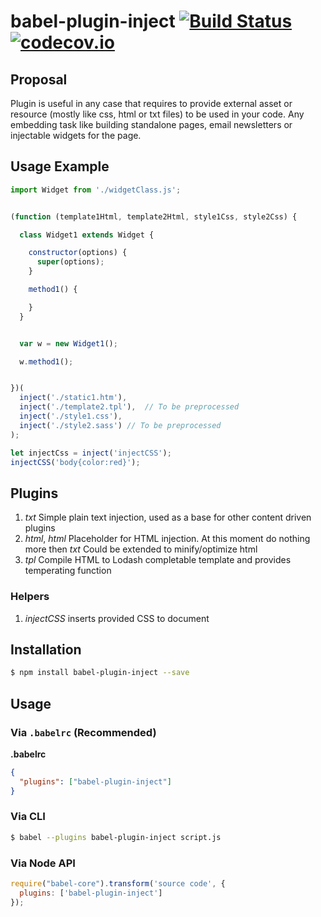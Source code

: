 # babel-plugin-inject [![Build Status][travis-image]][travis-url][![codecov.io][codecov-image]][codecov-url]

[codecov-image]: https://codecov.io/github/ialpert/babel-plugin-inject/coverage.svg?branch=master
[codecov-url]: https://codecov.io/github/ialpert/babel-plugin-inject?branch=master
[travis-url]: http://travis-ci.org/ialpert/babel-plugin-inject
[travis-image]: http://travis-ci.org/ialpert/babel-plugin-inject.svg?branch=master

## Proposal

Plugin is useful in any case that requires to provide external asset or resource (mostly like css, html or txt files) 
to be used in your code. Any embedding task like building standalone pages, email newsletters or injectable widgets for the page.

## Usage Example 


```javascript
import Widget from './widgetClass.js';


(function (template1Html, template2Html, style1Css, style2Css) {

  class Widget1 extends Widget {

    constructor(options) {
      super(options);
    }

    method1() {

    }
  }


  var w = new Widget1();

  w.method1();


})(
  inject('./static1.htm'),
  inject('./template2.tpl'),  // To be preprocessed
  inject('./style1.css'),
  inject('./style2.sass') // To be preprocessed
);
```

```javascript
let injectCss = inject('injectCSS');
injectCSS('body{color:red}');
```

## Plugins

1. *txt* Simple plain text injection, used as a base for other content driven plugins
2. *html*, *html* Placeholder for HTML injection. At this moment do nothing more then *txt* Could be extended to minify/optimize html
3. *tpl* Compile HTML to Lodash completable template and provides temperating function


### Helpers

1. *injectCSS* inserts provided CSS to document


## Installation

```sh
$ npm install babel-plugin-inject --save
```

## Usage

### Via `.babelrc` (Recommended)

**.babelrc**

```json
{
  "plugins": ["babel-plugin-inject"]
}
```

### Via CLI

```sh
$ babel --plugins babel-plugin-inject script.js
```

### Via Node API

```javascript
require("babel-core").transform('source code', {
  plugins: ['babel-plugin-inject']
});
```
